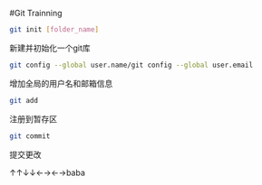 #Git Trainning
```bash
git init [folder_name]
```
新建并初始化一个git库

```bash
git config --global user.name/git config --global user.email
```
增加全局的用户名和邮箱信息

```bash
git add
```
注册到暂存区

```bash
git commit
```
提交更改

↑↑↓↓←→←→baba